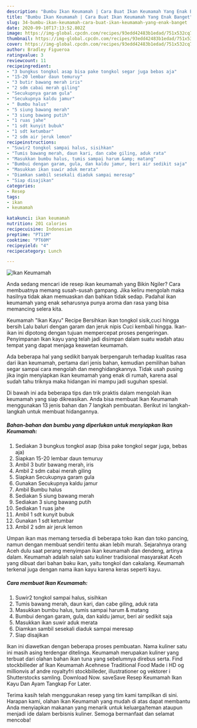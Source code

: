 ```yaml
---
description: "Bumbu Ikan Keumamah | Cara Buat Ikan Keumamah Yang Enak Banget"
title: "Bumbu Ikan Keumamah | Cara Buat Ikan Keumamah Yang Enak Banget"
slug: 34-bumbu-ikan-keumamah-cara-buat-ikan-keumamah-yang-enak-banget
date: 2020-09-10T17:13:52.802Z
image: https://img-global.cpcdn.com/recipes/93edd42483b1edad/751x532cq70/ikan-keumamah-foto-resep-utama.jpg
thumbnail: https://img-global.cpcdn.com/recipes/93edd42483b1edad/751x532cq70/ikan-keumamah-foto-resep-utama.jpg
cover: https://img-global.cpcdn.com/recipes/93edd42483b1edad/751x532cq70/ikan-keumamah-foto-resep-utama.jpg
author: Bradley Figueroa
ratingvalue: 3
reviewcount: 11
recipeingredient:
- "3 bungkus tongkol asap bisa pake tongkol segar juga bebas aja"
- "15-20 lembar daun temuruy"
- "3 butir bawang merah iris"
- "2 sdm cabai merah giling"
- "Secukupnya garam gula"
- "Secukupnya kaldu jamur"
- " Bumbu halus"
- "5 siung bawang merah"
- "3 siung bawang putih"
- "1 ruas jahe"
- "1 sdt kunyit bubuk"
- "1 sdt ketumbar"
- "2 sdm air jeruk lemon"
recipeinstructions:
- "Suwir2 tongkol sampai halus, sisihkan"
- "Tumis bawang merah, daun kari, dan cabe giling, aduk rata"
- "Masukkan bumbu halus, tumis sampai harum &amp; matang"
- "Bumbui dengan garam, gula, dan kaldu jamur, beri air sedikit saja"
- "Masukkan ikan suwir aduk merata"
- "Diamkan sambil sesekali diaduk sampai meresap"
- "Siap disajikan"
categories:
- Resep
tags:
- ikan
- keumamah

katakunci: ikan keumamah 
nutrition: 201 calories
recipecuisine: Indonesian
preptime: "PT11M"
cooktime: "PT60M"
recipeyield: "4"
recipecategory: Lunch

---
```



![Ikan Keumamah](https://img-global.cpcdn.com/recipes/93edd42483b1edad/751x532cq70/ikan-keumamah-foto-resep-utama.jpg)

Anda sedang mencari ide resep ikan keumamah yang Bikin Ngiler? Cara membuatnya memang susah-susah gampang. Jika keliru mengolah maka hasilnya tidak akan memuaskan dan bahkan tidak sedap. Padahal ikan keumamah yang enak seharusnya punya aroma dan rasa yang bisa memancing selera kita.

Keumamah &#34;Ikan Kayu&#34; Recipe Bersihkan ikan tongkol sisik,cuci hingga bersih Lalu baluri dengan garam dan jeruk nipis Cuci kembali hingga. Ikan-ikan ini dipotong dengan tujuan mempercepat proses pengeringan. Penyimpanan Ikan kayu yang telah jadi disimpan dalam suatu wadah atau tempat yang dapat menjaga keawetan keumamah.

Ada beberapa hal yang sedikit banyak berpengaruh terhadap kualitas rasa dari ikan keumamah, pertama dari jenis bahan, kemudian pemilihan bahan segar sampai cara mengolah dan menghidangkannya. Tidak usah pusing jika ingin menyiapkan ikan keumamah yang enak di rumah, karena asal sudah tahu triknya maka hidangan ini mampu jadi suguhan spesial.


Di bawah ini ada beberapa tips dan trik praktis dalam mengolah ikan keumamah yang siap dikreasikan. Anda bisa membuat Ikan Keumamah menggunakan 13 jenis bahan dan 7 langkah pembuatan. Berikut ini langkah-langkah untuk membuat hidangannya.

<!--inarticleads1-->

##### Bahan-bahan dan bumbu yang diperlukan untuk menyiapkan Ikan Keumamah:

1. Sediakan 3 bungkus tongkol asap (bisa pake tongkol segar juga, bebas aja)
1. Siapkan 15-20 lembar daun temuruy
1. Ambil 3 butir bawang merah, iris
1. Ambil 2 sdm cabai merah giling
1. Siapkan Secukupnya garam gula
1. Gunakan Secukupnya kaldu jamur
1. Ambil  Bumbu halus
1. Sediakan 5 siung bawang merah
1. Sediakan 3 siung bawang putih
1. Sediakan 1 ruas jahe
1. Ambil 1 sdt kunyit bubuk
1. Gunakan 1 sdt ketumbar
1. Ambil 2 sdm air jeruk lemon


Umpan ikan mas memang tersedia di beberapa toko ikan dan toko pancing, namun dengan membuat sendiri tentu akan lebih murah. Sejarahnya orang Aceh dulu saat perang menyimpan ikan keumamah dan dendeng, artinya dalam. Keumamah adalah salah satu kuliner tradisional masyarakat Aceh yang dibuat dari bahan baku ikan, yaitu tongkol dan cakalang. Keumamah terkenal juga dengan nama ikan kayu karena keras seperti kayu. 

<!--inarticleads2-->

##### Cara membuat Ikan Keumamah:

1. Suwir2 tongkol sampai halus, sisihkan
1. Tumis bawang merah, daun kari, dan cabe giling, aduk rata
1. Masukkan bumbu halus, tumis sampai harum &amp; matang
1. Bumbui dengan garam, gula, dan kaldu jamur, beri air sedikit saja
1. Masukkan ikan suwir aduk merata
1. Diamkan sambil sesekali diaduk sampai meresap
1. Siap disajikan


Ikan ini diawetkan dengan beberapa proses pembuatan. Nama kuliner satu ini masih asing terdengar ditelinga. Keumamah merupakan kuliner yang terbuat dari olahan bahan ikan tuna yang sebelumnya direbus serta. Find stockbilleder af Ikan Keumamah Acehnese Traditional Food Made i HD og millionvis af andre royaltyfri stockbilleder, illustrationer og vektorer i Shutterstocks samling. Download Now. saveSave Resep Keumamah Ikan Kayu Dan Ayam Tangkap For Later. 

Terima kasih telah menggunakan resep yang tim kami tampilkan di sini. Harapan kami, olahan Ikan Keumamah yang mudah di atas dapat membantu Anda menyiapkan makanan yang menarik untuk keluarga/teman ataupun menjadi ide dalam berbisnis kuliner. Semoga bermanfaat dan selamat mencoba!
